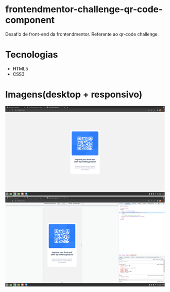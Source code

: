 # frontendmentor-challenge-qr-code-component
Desafio de front-end da frontendmentor. Referente ao qr-code challenge.

# Tecnologias
<ul>
  <li> HTML5 </li>
  <li> CSS3 </li>
</ul>

# Imagens(desktop + responsivo)
<img src="/images/desktop-qr.png" alt="image-desktop">
<img src="/images/responsivo-qr.png" alt="image-responsivo">
